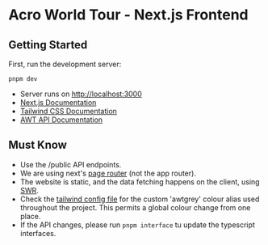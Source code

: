 # Acro World Tour - Next.js Frontend

## Getting Started

First, run the development server:

`pnpm dev`

- Server runs on [http://localhost:3000](http://localhost:3000)
- [Next.js Documentation](https://nextjs.org/docs)
- [Tailwind CSS Documentation](https://tailwindcss.com/docs)
- [AWT API Documentation](https://api.acroworldtour.com/docs)

## Must Know

- Use the /public API endpoints.
- We are using next's [page router](https://nextjs.org/docs/pages) (not the app router).
- The website is static, and the data fetching happens on the client, using [SWR](https://swr.vercel.app/).
- Check the [tailwind config file](./tailwind.config.js) for the custom 'awtgrey' colour alias used throughout the project. This permits a global colour change from one place.
- If the API changes, please run `pnpm interface` tu update the typescript interfaces.
